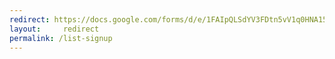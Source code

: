 ```yaml
---
redirect: https://docs.google.com/forms/d/e/1FAIpQLSdYV3FDtn5vV1q0HNA15bwexgngyFSH1QNpC7PkRvO3Op3XTw/viewform
layout:     redirect
permalink: /list-signup
---
```

